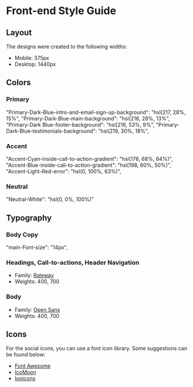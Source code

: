 # Front-end Style Guide

## Layout

The designs were created to the following widths:

- Mobile: 375px
- Desktop: 1440px

## Colors

### Primary

"Primary-Dark-Blue-intro-and-email-sign-up-background": "hsl(217, 28%, 15%",
"Primary-Dark-Blue-main-background": "hsl(218, 28%, 13%",
"Primary-Dark Blue-footer-background": "hsl(216, 53%, 9%",
"Primary-Dark-Blue-testimonials-background": "hsl(219, 30%, 18%",
### Accent

"Accent-Cyan-inside-call-to-action-gradient": "hsl(176, 68%, 64%)",
"Accent-Blue-inside-call-to-action-gradient": "hsl(198, 60%, 50%)",
"Accent-Light-Red-error": "hsl(0, 100%, 63%)",

### Neutral

"Neutral-White": "hsl(0, 0%, 100%)"

## Typography

### Body Copy

"main-Font-size": "14px",

### Headings, Call-to-actions, Header Navigation

- Family: [Raleway](https://fonts.google.com/specimen/Raleway)
- Weights: 400, 700

### Body

- Family: [Open Sans](https://fonts.google.com/specimen/Open+Sans)
- Weights: 400, 700

## Icons

For the social icons, you can use a font icon library. Some suggestions can be found below:

- [Font Awesome](https://fontawesome.com/)
- [IcoMoon](https://icomoon.io/)
- [Ionicons](https://ionicons.com/)